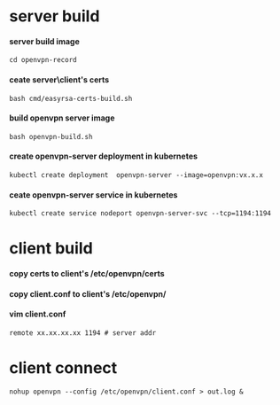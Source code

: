 # server build

#### server build image

`cd openvpn-record`

#### ceate server\client's certs

`bash cmd/easyrsa-certs-build.sh`

#### build openvpn server image

`bash openvpn-build.sh`

#### create openvpn-server deployment in kubernetes

`kubectl create deployment  openvpn-server --image=openvpn:vx.x.x`

#### ceate openvpn-server service in kubernetes

`kubectl create service nodeport openvpn-server-svc --tcp=1194:1194`


# client build 

#### copy certs to client's /etc/openvpn/certs

#### copy client.conf to client's /etc/openvpn/

#### vim client.conf

`remote xx.xx.xx.xx 1194 # server addr`

# client connect

`nohup openvpn --config /etc/openvpn/client.conf > out.log &`
